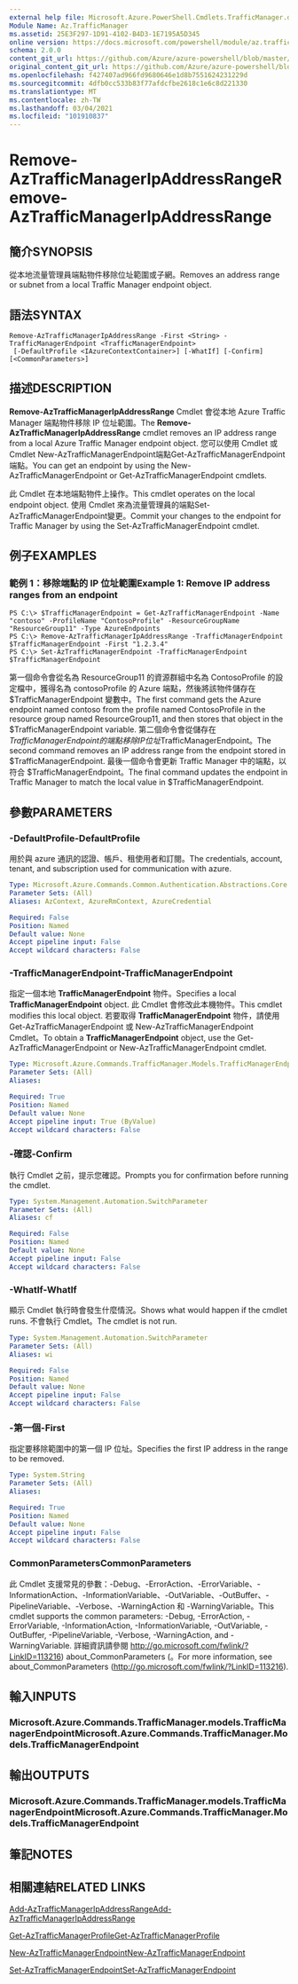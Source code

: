 ```yaml
---
external help file: Microsoft.Azure.PowerShell.Cmdlets.TrafficManager.dll-Help.xml
Module Name: Az.TrafficManager
ms.assetid: 25E3F297-1D91-4102-B4D3-1E7195A5D345
online version: https://docs.microsoft.com/powershell/module/az.trafficmanager/remove-aztrafficmanagerIpAddressRange
schema: 2.0.0
content_git_url: https://github.com/Azure/azure-powershell/blob/master/src/TrafficManager/TrafficManager/help/Remove-AzTrafficManagerIpAddressRange.md
original_content_git_url: https://github.com/Azure/azure-powershell/blob/master/src/TrafficManager/TrafficManager/help/Remove-AzTrafficManagerIpAddressRange.md
ms.openlocfilehash: f427407ad966fd9680646e1d8b7551624231229d
ms.sourcegitcommit: 4dfb0cc533b83f77afdcfbe2618c1e6c8d221330
ms.translationtype: MT
ms.contentlocale: zh-TW
ms.lasthandoff: 03/04/2021
ms.locfileid: "101910837"
---
```

# <span data-ttu-id="3f178-101">Remove-AzTrafficManagerIpAddressRange</span><span class="sxs-lookup"><span data-stu-id="3f178-101">Remove-AzTrafficManagerIpAddressRange</span></span>

## <span data-ttu-id="3f178-102">簡介</span><span class="sxs-lookup"><span data-stu-id="3f178-102">SYNOPSIS</span></span>
<span data-ttu-id="3f178-103">從本地流量管理員端點物件移除位址範圍或子網。</span><span class="sxs-lookup"><span data-stu-id="3f178-103">Removes an address range or subnet from a local Traffic Manager endpoint object.</span></span>

## <span data-ttu-id="3f178-104">語法</span><span class="sxs-lookup"><span data-stu-id="3f178-104">SYNTAX</span></span>

```
Remove-AzTrafficManagerIpAddressRange -First <String> -TrafficManagerEndpoint <TrafficManagerEndpoint>
 [-DefaultProfile <IAzureContextContainer>] [-WhatIf] [-Confirm] [<CommonParameters>]
```

## <span data-ttu-id="3f178-105">描述</span><span class="sxs-lookup"><span data-stu-id="3f178-105">DESCRIPTION</span></span>
<span data-ttu-id="3f178-106">**Remove-AzTrafficManagerIpAddressRange** Cmdlet 會從本地 Azure Traffic Manager 端點物件移除 IP 位址範圍。</span><span class="sxs-lookup"><span data-stu-id="3f178-106">The **Remove-AzTrafficManagerIpAddressRange** cmdlet removes an IP address range from a local Azure Traffic Manager endpoint object.</span></span>
<span data-ttu-id="3f178-107">您可以使用 Cmdlet 或 Cmdlet New-AzTrafficManagerEndpoint端點Get-AzTrafficManagerEndpoint端點。</span><span class="sxs-lookup"><span data-stu-id="3f178-107">You can get an endpoint by using the New-AzTrafficManagerEndpoint or Get-AzTrafficManagerEndpoint cmdlets.</span></span>

<span data-ttu-id="3f178-108">此 Cmdlet 在本地端點物件上操作。</span><span class="sxs-lookup"><span data-stu-id="3f178-108">This cmdlet operates on the local endpoint object.</span></span>
<span data-ttu-id="3f178-109">使用 Cmdlet 來為流量管理員的端點Set-AzTrafficManagerEndpoint變更。</span><span class="sxs-lookup"><span data-stu-id="3f178-109">Commit your changes to the endpoint for Traffic Manager by using the Set-AzTrafficManagerEndpoint cmdlet.</span></span>

## <span data-ttu-id="3f178-110">例子</span><span class="sxs-lookup"><span data-stu-id="3f178-110">EXAMPLES</span></span>

### <span data-ttu-id="3f178-111">範例 1：移除端點的 IP 位址範圍</span><span class="sxs-lookup"><span data-stu-id="3f178-111">Example 1: Remove IP address ranges from an endpoint</span></span>
```
PS C:\> $TrafficManagerEndpoint = Get-AzTrafficManagerEndpoint -Name "contoso" -ProfileName "ContosoProfile" -ResourceGroupName "ResourceGroup11" -Type AzureEndpoints
PS C:\> Remove-AzTrafficManagerIpAddressRange -TrafficManagerEndpoint $TrafficManagerEndpoint -First "1.2.3.4"
PS C:\> Set-AzTrafficManagerEndpoint -TrafficManagerEndpoint $TrafficManagerEndpoint
```

<span data-ttu-id="3f178-112">第一個命令會從名為 ResourceGroup11 的資源群組中名為 ContosoProfile 的設定檔中，獲得名為 contosoProfile 的 Azure 端點，然後將該物件儲存在 $TrafficManagerEndpoint 變數中。</span><span class="sxs-lookup"><span data-stu-id="3f178-112">The first command gets the Azure endpoint named contoso from the profile named ContosoProfile in the resource group named ResourceGroup11, and then stores that object in the $TrafficManagerEndpoint variable.</span></span>
<span data-ttu-id="3f178-113">第二個命令會從儲存在 $TrafficManagerEndpoint 的端點移除 IP 位址$TrafficManagerEndpoint。</span><span class="sxs-lookup"><span data-stu-id="3f178-113">The second command removes an IP address range from the endpoint stored in $TrafficManagerEndpoint.</span></span>
<span data-ttu-id="3f178-114">最後一個命令會更新 Traffic Manager 中的端點，以符合 $TrafficManagerEndpoint。</span><span class="sxs-lookup"><span data-stu-id="3f178-114">The final command updates the endpoint in Traffic Manager to match the local value in $TrafficManagerEndpoint.</span></span>

## <span data-ttu-id="3f178-115">參數</span><span class="sxs-lookup"><span data-stu-id="3f178-115">PARAMETERS</span></span>

### <span data-ttu-id="3f178-116">-DefaultProfile</span><span class="sxs-lookup"><span data-stu-id="3f178-116">-DefaultProfile</span></span>
<span data-ttu-id="3f178-117">用於與 azure 通訊的認證、帳戶、租使用者和訂閱。</span><span class="sxs-lookup"><span data-stu-id="3f178-117">The credentials, account, tenant, and subscription used for communication with azure.</span></span>

```yaml
Type: Microsoft.Azure.Commands.Common.Authentication.Abstractions.Core.IAzureContextContainer
Parameter Sets: (All)
Aliases: AzContext, AzureRmContext, AzureCredential

Required: False
Position: Named
Default value: None
Accept pipeline input: False
Accept wildcard characters: False
```

### <span data-ttu-id="3f178-118">-TrafficManagerEndpoint</span><span class="sxs-lookup"><span data-stu-id="3f178-118">-TrafficManagerEndpoint</span></span>
<span data-ttu-id="3f178-119">指定一個本地 **TrafficManagerEndpoint** 物件。</span><span class="sxs-lookup"><span data-stu-id="3f178-119">Specifies a local **TrafficManagerEndpoint** object.</span></span>
<span data-ttu-id="3f178-120">此 Cmdlet 會修改此本機物件。</span><span class="sxs-lookup"><span data-stu-id="3f178-120">This cmdlet modifies this local object.</span></span>
<span data-ttu-id="3f178-121">若要取得 **TrafficManagerEndpoint** 物件，請使用 Get-AzTrafficManagerEndpoint 或 New-AzTrafficManagerEndpoint Cmdlet。</span><span class="sxs-lookup"><span data-stu-id="3f178-121">To obtain a **TrafficManagerEndpoint** object, use the Get-AzTrafficManagerEndpoint or New-AzTrafficManagerEndpoint cmdlet.</span></span>

```yaml
Type: Microsoft.Azure.Commands.TrafficManager.Models.TrafficManagerEndpoint
Parameter Sets: (All)
Aliases:

Required: True
Position: Named
Default value: None
Accept pipeline input: True (ByValue)
Accept wildcard characters: False
```

### <span data-ttu-id="3f178-122">-確認</span><span class="sxs-lookup"><span data-stu-id="3f178-122">-Confirm</span></span>
<span data-ttu-id="3f178-123">執行 Cmdlet 之前，提示您確認。</span><span class="sxs-lookup"><span data-stu-id="3f178-123">Prompts you for confirmation before running the cmdlet.</span></span>

```yaml
Type: System.Management.Automation.SwitchParameter
Parameter Sets: (All)
Aliases: cf

Required: False
Position: Named
Default value: None
Accept pipeline input: False
Accept wildcard characters: False
```

### <span data-ttu-id="3f178-124">-WhatIf</span><span class="sxs-lookup"><span data-stu-id="3f178-124">-WhatIf</span></span>
<span data-ttu-id="3f178-125">顯示 Cmdlet 執行時會發生什麼情況。</span><span class="sxs-lookup"><span data-stu-id="3f178-125">Shows what would happen if the cmdlet runs.</span></span> <span data-ttu-id="3f178-126">不會執行 Cmdlet。</span><span class="sxs-lookup"><span data-stu-id="3f178-126">The cmdlet is not run.</span></span>

```yaml
Type: System.Management.Automation.SwitchParameter
Parameter Sets: (All)
Aliases: wi

Required: False
Position: Named
Default value: None
Accept pipeline input: False
Accept wildcard characters: False
```

### <span data-ttu-id="3f178-127">-第一個</span><span class="sxs-lookup"><span data-stu-id="3f178-127">-First</span></span>
<span data-ttu-id="3f178-128">指定要移除範圍中的第一個 IP 位址。</span><span class="sxs-lookup"><span data-stu-id="3f178-128">Specifies the first IP address in the range to be removed.</span></span>

```yaml
Type: System.String
Parameter Sets: (All)
Aliases:

Required: True
Position: Named
Default value: None
Accept pipeline input: False
Accept wildcard characters: False
```

### <span data-ttu-id="3f178-129">CommonParameters</span><span class="sxs-lookup"><span data-stu-id="3f178-129">CommonParameters</span></span>
<span data-ttu-id="3f178-130">此 Cmdlet 支援常見的參數：-Debug、-ErrorAction、-ErrorVariable、-InformationAction、-InformationVariable、-OutVariable、-OutBuffer、-PipelineVariable、-Verbose、-WarningAction 和 -WarningVariable。</span><span class="sxs-lookup"><span data-stu-id="3f178-130">This cmdlet supports the common parameters: -Debug, -ErrorAction, -ErrorVariable, -InformationAction, -InformationVariable, -OutVariable, -OutBuffer, -PipelineVariable, -Verbose, -WarningAction, and -WarningVariable.</span></span> <span data-ttu-id="3f178-131">詳細資訊請參閱 http://go.microsoft.com/fwlink/?LinkID=113216) about_CommonParameters (。</span><span class="sxs-lookup"><span data-stu-id="3f178-131">For more information, see about_CommonParameters (http://go.microsoft.com/fwlink/?LinkID=113216).</span></span>

## <span data-ttu-id="3f178-132">輸入</span><span class="sxs-lookup"><span data-stu-id="3f178-132">INPUTS</span></span>

### <span data-ttu-id="3f178-133">Microsoft.Azure.Commands.TrafficManager.models.TrafficManagerEndpoint</span><span class="sxs-lookup"><span data-stu-id="3f178-133">Microsoft.Azure.Commands.TrafficManager.Models.TrafficManagerEndpoint</span></span>

## <span data-ttu-id="3f178-134">輸出</span><span class="sxs-lookup"><span data-stu-id="3f178-134">OUTPUTS</span></span>

### <span data-ttu-id="3f178-135">Microsoft.Azure.Commands.TrafficManager.models.TrafficManagerEndpoint</span><span class="sxs-lookup"><span data-stu-id="3f178-135">Microsoft.Azure.Commands.TrafficManager.Models.TrafficManagerEndpoint</span></span>

## <span data-ttu-id="3f178-136">筆記</span><span class="sxs-lookup"><span data-stu-id="3f178-136">NOTES</span></span>

## <span data-ttu-id="3f178-137">相關連結</span><span class="sxs-lookup"><span data-stu-id="3f178-137">RELATED LINKS</span></span>

[<span data-ttu-id="3f178-138">Add-AzTrafficManagerIpAddressRange</span><span class="sxs-lookup"><span data-stu-id="3f178-138">Add-AzTrafficManagerIpAddressRange</span></span>](./Add-AzTrafficManagerIpAddressRange.md)

[<span data-ttu-id="3f178-139">Get-AzTrafficManagerProfile</span><span class="sxs-lookup"><span data-stu-id="3f178-139">Get-AzTrafficManagerProfile</span></span>](./Get-AzTrafficManagerEndpoint.md)

[<span data-ttu-id="3f178-140">New-AzTrafficManagerEndpoint</span><span class="sxs-lookup"><span data-stu-id="3f178-140">New-AzTrafficManagerEndpoint</span></span>](./New-AzTrafficManagerEndpoint.md)

[<span data-ttu-id="3f178-141">Set-AzTrafficManagerEndpoint</span><span class="sxs-lookup"><span data-stu-id="3f178-141">Set-AzTrafficManagerEndpoint</span></span>](./Set-AzTrafficManagerEndpoint.md)
